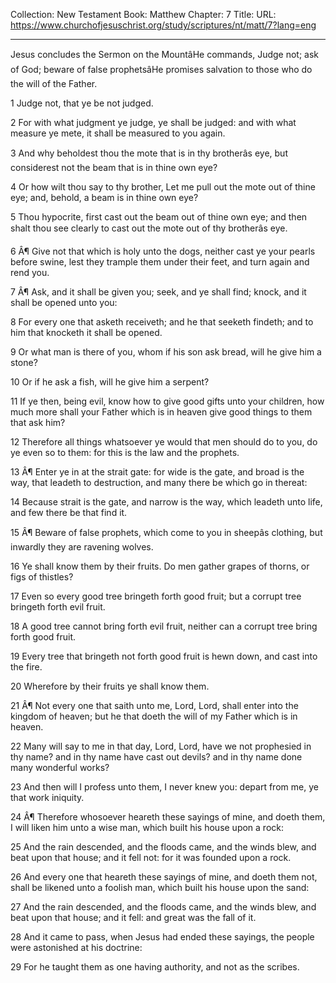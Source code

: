 Collection: New Testament
Book: Matthew
Chapter: 7
Title: 
URL: https://www.churchofjesuschrist.org/study/scriptures/nt/matt/7?lang=eng

---

Jesus concludes the Sermon on the MountâHe commands, Judge not; ask of God; beware of false prophetsâHe promises salvation to those who do the will of the Father.

1 Judge not, that ye be not judged.

2 For with what judgment ye judge, ye shall be judged: and with what measure ye mete, it shall be measured to you again.

3 And why beholdest thou the mote that is in thy brotherâs eye, but considerest not the beam that is in thine own eye?

4 Or how wilt thou say to thy brother, Let me pull out the mote out of thine eye; and, behold, a beam is in thine own eye?

5 Thou hypocrite, first cast out the beam out of thine own eye; and then shalt thou see clearly to cast out the mote out of thy brotherâs eye.

6 Â¶ Give not that which is holy unto the dogs, neither cast ye your pearls before swine, lest they trample them under their feet, and turn again and rend you.

7 Â¶ Ask, and it shall be given you; seek, and ye shall find; knock, and it shall be opened unto you:

8 For every one that asketh receiveth; and he that seeketh findeth; and to him that knocketh it shall be opened.

9 Or what man is there of you, whom if his son ask bread, will he give him a stone?

10 Or if he ask a fish, will he give him a serpent?

11 If ye then, being evil, know how to give good gifts unto your children, how much more shall your Father which is in heaven give good things to them that ask him?

12 Therefore all things whatsoever ye would that men should do to you, do ye even so to them: for this is the law and the prophets.

13 Â¶ Enter ye in at the strait gate: for wide is the gate, and broad is the way, that leadeth to destruction, and many there be which go in thereat:

14 Because strait is the gate, and narrow is the way, which leadeth unto life, and few there be that find it.

15 Â¶ Beware of false prophets, which come to you in sheepâs clothing, but inwardly they are ravening wolves.

16 Ye shall know them by their fruits. Do men gather grapes of thorns, or figs of thistles?

17 Even so every good tree bringeth forth good fruit; but a corrupt tree bringeth forth evil fruit.

18 A good tree cannot bring forth evil fruit, neither can a corrupt tree bring forth good fruit.

19 Every tree that bringeth not forth good fruit is hewn down, and cast into the fire.

20 Wherefore by their fruits ye shall know them.

21 Â¶ Not every one that saith unto me, Lord, Lord, shall enter into the kingdom of heaven; but he that doeth the will of my Father which is in heaven.

22 Many will say to me in that day, Lord, Lord, have we not prophesied in thy name? and in thy name have cast out devils? and in thy name done many wonderful works?

23 And then will I profess unto them, I never knew you: depart from me, ye that work iniquity.

24 Â¶ Therefore whosoever heareth these sayings of mine, and doeth them, I will liken him unto a wise man, which built his house upon a rock:

25 And the rain descended, and the floods came, and the winds blew, and beat upon that house; and it fell not: for it was founded upon a rock.

26 And every one that heareth these sayings of mine, and doeth them not, shall be likened unto a foolish man, which built his house upon the sand:

27 And the rain descended, and the floods came, and the winds blew, and beat upon that house; and it fell: and great was the fall of it.

28 And it came to pass, when Jesus had ended these sayings, the people were astonished at his doctrine:

29 For he taught them as one having authority, and not as the scribes.
